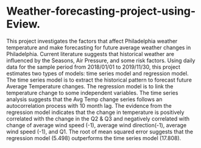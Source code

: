 # Weather-forecasting-project-using-Eview.
This project investigates the factors that affect Philadelphia weather temperature and make forecasting for future average weather changes in Philadelphia. Current literature suggests that historical weather are influenced by the Seasons, Air Pressure, and some risk factors. Using daily data for the sample period from 2018/01/01 to 2019/11/30, this project estimates two types of models: time series model and regression model. The time series model is to extract the historical pattern to forecast future Average Temperature changes. The regression model is to link the temperature change to some independent variables.  The time series analysis suggests that the Avg Temp change series follows an autocorrelation process with 10 month lag.  The evidence from the regression model indicates that the change in temperature  is positively correlated with the  change in the Q2 & Q3 and negatively correlated with change of average wind speed (-1), average wind direction(-1), average wind speed (-1), and Q1. The root of mean squared error suggests that the regression model (5.498) outperforms the time series model (17.808). 
